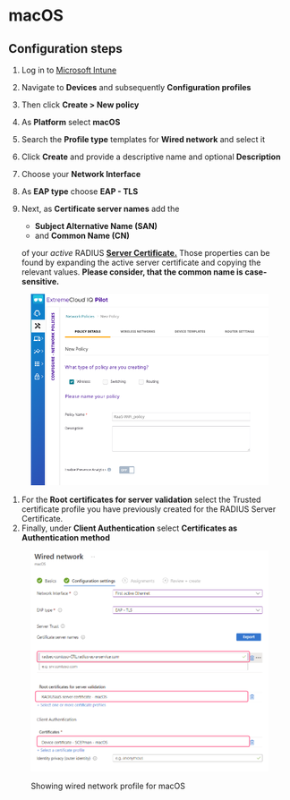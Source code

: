 # macOS

## Configuration steps <a href="#before-creating-the-wi-fi-profile-create-a-trusted-root-certificate-profile-as-described-here-change" id="before-creating-the-wi-fi-profile-create-a-trusted-root-certificate-profile-as-described-here-change"></a>

1. Log in to [Microsoft Intune](https://intune.microsoft.com/)
2. Navigate to **Devices** and subsequently **Configuration profiles**
3. Then click **Create > New policy**
4. As **Platform** select **macOS**
5. Search the **Profile type** templates for **Wired network** and select it
6. Click **Create** and provide a descriptive name and optional **Description**
7. Choose your **Network Interface**
8. As **EAP type** choose **EAP - TLS**
9.  Next, as **Certificate server names** add the&#x20;

    * **Subject Alternative Name (SAN)**
    * and **Common Name (CN)**&#x20;

    of your _active_ RADIUS [**Server Certificate.**](../../../admin-portal/settings/settings-server.md#server-certificates) Those properties can be found by expanding the active server certificate and copying the relevant values. **Please consider, that the common name is case-sensitive.**

<figure><img src="../../../../.gitbook/assets/image (34).png" alt=""><figcaption></figcaption></figure>

1. For the **Root certificates for server validation** select the Trusted certificate profile you have previously created for the RADIUS Server Certificate.
2. Finally, under **Client Authentication** select **Certificates as** **Authentication method**&#x20;

<figure><img src="../../../../.gitbook/assets/image (1).png" alt=""><figcaption><p>Showing wired network profile for macOS</p></figcaption></figure>
